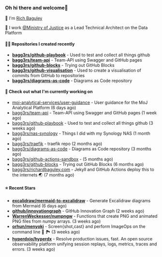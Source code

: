 ### Oh hi there and welcome👋

👐 I'm [Rich Baguley](https://richardbaguley.com/about)

🏢 I work [@Ministry of Justice](https://github.com/ministryofjustice) as a Lead Technical Architect on the Data Platform

#### 👨‍💻 Repositories I created recently
- **[bagg3rs/github-playbook](https://github.com/bagg3rs/github-playbook)** - Used to test and collect all things github
- **[bagg3rs/team-api](https://github.com/bagg3rs/team-api)** - Team-API using Swagger and GitHub pages
- **[bagg3rs/github-blocks](https://github.com/bagg3rs/github-blocks)** - Trying out GitHub Blocks
- **[bagg3rs/github-visualisation](https://github.com/bagg3rs/github-visualisation)** - Used to create a visualisation of commits from GitHub to repositories
- **[bagg3rs/diagrams-as-code](https://github.com/bagg3rs/diagrams-as-code)** - Diagrams as Code repository

#### 👷 Check out what I'm currently working on

- [moj-analytical-services/user-guidance](https://github.com/moj-analytical-services/user-guidance) - User guidance for the MoJ Analytical Platform (6 days ago)
- [bagg3rs/team-api](https://github.com/bagg3rs/team-api) - Team-API using Swagger and GitHub pages (1 week ago)
- [bagg3rs/github-playbook](https://github.com/bagg3rs/github-playbook) - Used to test and collect all things github (3 weeks ago)
- [bagg3rs/nas-synology](https://github.com/bagg3rs/nas-synology) - Things I did with my Synology NAS (1 month ago)
- [bagg3rs/traefik](https://github.com/bagg3rs/traefik) - traefik repo (2 months ago)
- [bagg3rs/diagrams-as-code](https://github.com/bagg3rs/diagrams-as-code) - Diagrams as Code repository (3 months ago)
- [bagg3rs/github-actions-sandbox](https://github.com/bagg3rs/github-actions-sandbox) -  (5 months ago)
- [bagg3rs/github-blocks](https://github.com/bagg3rs/github-blocks) - Trying out GitHub Blocks (6 months ago)
- [bagg3rs/richardbaguley.com](https://github.com/bagg3rs/richardbaguley.com) - Jekyll and GitHub Actions deploy this to the internets 🌏 (7 months ago)

#### ⭐ Recent Stars


- **[excalidraw/mermaid-to-excalidraw](https://github.com/excalidraw/mermaid-to-excalidraw)** - Generate Excalidraw diagrams from Mermaid (6 days ago)
- **[github/innovationgraph](https://github.com/github/innovationgraph)** - GitHub Innovation Graph (2 weeks ago)
- **[WarrenWeckesser/numpngw](https://github.com/WarrenWeckesser/numpngw)** - Functions that create PNG and animated PNG files from numpy arrays. (3 weeks ago)
- **[orhun/menyoki](https://github.com/orhun/menyoki)** - Screen{shot,cast} and perform ImageOps on the command line 🌱 🏞️ (3 weeks ago)
- **[hyperdxio/hyperdx](https://github.com/hyperdxio/hyperdx)** - Resolve production issues, fast. An open source observability platform unifying session replays, logs, metrics, traces and errors. (3 weeks ago)
